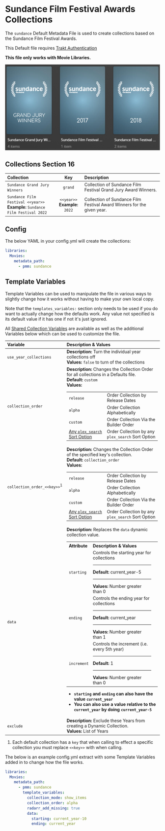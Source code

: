 # Sundance Film Festival Awards Collections

The `sundance` Default Metadata File is used to  create collections based on the Sundance Film Festival Awards.

This Default file requires [Trakt Authentication](../../config/trakt)

**This file only works with Movie Libraries.**

![](../images/sundance.png)

## Collections Section 16

| Collection                                                                      |                Key                | Description                                                            |
|:--------------------------------------------------------------------------------|:---------------------------------:|:-----------------------------------------------------------------------|
| `Sundance Grand Jury Winners`                                                   |              `grand`              | Collection of Sundance Film Festival Grand Jury Award Winners.         |
| `Sundance Film Festival <<year>>`<br>**Example:** `Sundance Film Festival 2022` | `<<year>>`<br>**Example:** `2022` | Collection of Sundance Film Festival Award Winners for the given year. |

## Config

The below YAML in your config.yml will create the collections:

```yaml
libraries:
  Movies:
    metadata_path:
      - pmm: sundance
```

## Template Variables

Template Variables can be used to manipulate the file in various ways to slightly change how it works without having to make your own local copy.

Note that the `templates_variables:` section only needs to be used if you do want to actually change how the defaults work. Any value not specified is its default value if it has one if not it's just ignored.

All [Shared Collection Variables](../variables) are available as well as the additional Variables below which can be used to customize the file.

| Variable                               | Description & Values                                                                                                                                                                                                                                                                                                                                                                                                                                                                                                                                                                                                                                                                                                                                                                                                                                                                                                                                                                             |
|:---------------------------------------|:-------------------------------------------------------------------------------------------------------------------------------------------------------------------------------------------------------------------------------------------------------------------------------------------------------------------------------------------------------------------------------------------------------------------------------------------------------------------------------------------------------------------------------------------------------------------------------------------------------------------------------------------------------------------------------------------------------------------------------------------------------------------------------------------------------------------------------------------------------------------------------------------------------------------------------------------------------------------------------------------------|
| `use_year_collections`                 | **Description:** Turn the individual year collections off<br>**Values:** `false` to turn of the collections                                                                                                                                                                                                                                                                                                                                                                                                                                                                                                                                                                                                                                                                                                                                                                                                                                                                                      |
| `collection_order`                     | **Description:** Changes the Collection Order for all collections in a Defaults file.<br>**Default:** `custom`<br>**Values:**<table class="clearTable"><tr><td>`release`</td><td>Order Collection by Release Dates</td></tr><tr><td>`alpha`</td><td>Order Collection Alphabetically</td></tr><tr><td>`custom`</td><td>Order Collection Via the Builder Order</td></tr><tr><td>[Any `plex_search` Sort Option](../../metadata/builders/plex.md#sort-options)</td><td>Order Collection by any `plex_search` Sort Option</td></tr></table>                                                                                                                                                                                                                                                                                                                                                                                                                                                          |
| `collection_order_<<key>>`<sup>1</sup> | **Description:** Changes the Collection Order of the specified key's collection.<br>**Default:** `collection_order`<br>**Values:**<table class="clearTable"><tr><td>`release`</td><td>Order Collection by Release Dates</td></tr><tr><td>`alpha`</td><td>Order Collection Alphabetically</td></tr><tr><td>`custom`</td><td>Order Collection Via the Builder Order</td></tr><tr><td>[Any `plex_search` Sort Option](../../metadata/builders/plex.md#sort-options)</td><td>Order Collection by any `plex_search` Sort Option</td></tr></table>                                                                                                                                                                                                                                                                                                                                                                                                                                                     |
| `data`                                 | **Description:** Replaces the `data` dynamic collection value.<br><table class="clearTable"><tr><th>Attribute</th><th>Description & Values</th></tr><tr><td><code>starting</code></td><td>Controls the starting year for collections<hr><strong>Default:</strong> current_year-5<hr><strong>Values:</strong> Number greater than 0</td></tr><tr><td><code>ending</code></td><td>Controls the ending year for collections<hr><strong>Default:</strong> current_year<hr><strong>Values:</strong> Number greater than 1</td></tr><tr><td><code>increment</code></td><td>Controls the increment (i.e. every 5th year)<hr><strong>Default:</strong> 1<hr><strong>Values:</strong> Number greater than 0</td><td></td></tr></table><ul><li><strong><code>starting</code> and <code>ending</code> can also have the value <code>current_year</code></strong></li><li><strong>You can also use a value relative to the <code>current_year</code> by doing <code>current_year-5</code></strong></li></ul> |
| `exclude`                              | **Description:** Exclude these Years from creating a Dynamic Collection.<br>**Values:** List of Years                                                                                                                                                                                                                                                                                                                                                                                                                                                                                                                                                                                                                                                                                                                                                                                                                                                                                            |

1. Each default collection has a `key` that when calling to effect a specific collection you must replace `<<key>>` with when calling.

The below is an example config.yml extract with some Template Variables added in to change how the file works.

```yaml
libraries:
  Movies:
    metadata_path:
      - pmm: sundance
        template_variables:
          collection_mode: show_items
          collection_order: alpha
          radarr_add_missing: true
          data:
            starting: current_year-10
            ending: current_year
```


